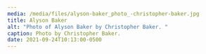 ```yaml
---
media: /media/files/alyson-baker_photo_-christopher-baker.jpg
title: Alyson Baker
alt: "Photo of Alyson Baker by Christopher Baker. "
caption: Photo by Christopher Baker.
date: 2021-09-24T10:13:00-0500
---
```

